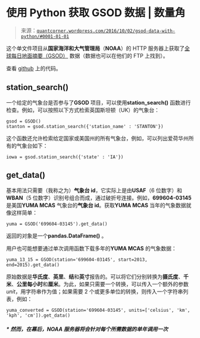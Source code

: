 <!--yml

类别：未分类

日期：2024 年 05 月 18 日 08:07:02

-->

# 使用 Python 获取 GSOD 数据 | 数量角

> 来源：[`quantcorner.wordpress.com/2016/10/02/gsod-data-with-python/#0001-01-01`](https://quantcorner.wordpress.com/2016/10/02/gsod-data-with-python/#0001-01-01)

这个单文件项目从**国家海洋和大气管理局**（**NOAA**）的 HTTP 服务器上获取了[全球每日地面摘要（GSOD）](https://data.noaa.gov/dataset/global-surface-summary-of-the-day-gsod) 数据（数据也可以在他们的 FTP 上找到）。

查看 [github](https://github.com/tagomatech/ETL/tree/master/gsod) 上的代码。

## station_search()

一个给定的气象台是否参与了**GSOD** 项目，可以使用**station_search()** 函数进行检查。例如，可以按照以下方式检索英国斯坦顿（UK）的气象台：

```
gsod = GSOD()
stanton = gsod.station_search({'station_name' : 'STANTON'})

```

这个函数还允许检索给定国家或美国州的所有气象台，例如，可以列出爱荷华州所有的气象台如下：

```
iowa = gsod.station_search({'state' : 'IA'})
```

## get_data()

基本用法只需要（我称之为）**气象台 id**，它实际上是由**USAF**（6 位数字）和**WBAN**（5 位数字）识别号组合而成，通过破折号连接。例如，**699604-03145** 是美国**YUMA MCAS** 气象台的**气象台 id**。获取**YUMA MCAS** 当年的气象数据就像这样简单：

```
yuma = GSOD('699604-03145').get_data()

```

返回的对象是一个**pandas.DataFrame()** 。

用户也可能想要通过单次调用函数下载多年的**YUMA MCAS** 的气象数据：

```
yuma_13_15 = GSOD(station='699604-03145', start=2013, end=2015).get_data()

```

原始数据是**华氏度**、**英里**、**结**和**英寸**报告的。可以将它们分别转换为**摄氏度**、**千米**、**公里每小时**和**厘米**。为此，如果只需要一个转换，可以传入一个额外的参数*unit*，用字符串作为值；如果需要 2 个或更多单位的转换，则传入一个字符串列表，例如：

```
yuma_converted = GSOD(station='699604-03145', units=['celsius', 'km', 'kph', 'cm']).get_data()

```

##### * 然而，在幕后，NOAA 服务器将会针对每个所需数据的单年调用一次
